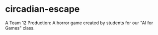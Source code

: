 # circadian-escape
A Team 12 Production: A horror game created by students for our "AI for Games" class.
